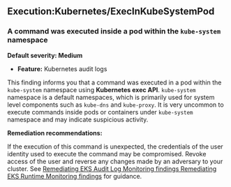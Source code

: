 Execution:Kubernetes/ExecInKubeSystemPod
----------------------------------------


### A command was executed inside a pod within the `kube-system` namespace


**Default severity: Medium**


 * **Feature:** Kubernetes audit logs

This finding informs you that a command was executed in a pod within the `kube-system` namespace using **Kubernetes exec API**. `kube-system` namespace is a default namespaces, which is primarily used for system level components such as `kube-dns` and `kube-proxy`. It is very uncommon to execute commands inside pods or containers under `kube-system` namespace and may indicate suspicious activity. 


**Remediation recommendations:**


If the execution of this command is unexpected, the credentials of the user identity used to execute the command may be compromised. Revoke access of the user and reverse any changes made by an adversary to your cluster. See [Remediating EKS Audit Log Monitoring findings Remediating EKS Runtime Monitoring findings](https://docs.aws.amazon.com/guardduty/latest/ug/guardduty-remediate-kubernetes.html) for guidance.


